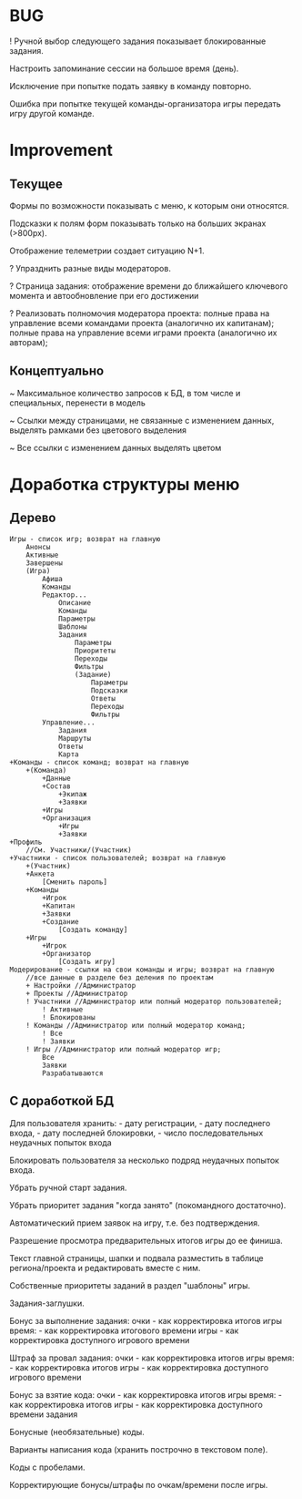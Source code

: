 # BUG

! Ручной выбор следующего задания показывает блокированные задания.

Настроить запоминание сессии на большое время (день).

Исключение при попытке подать заявку в команду повторно.

Ошибка при попытке текущей команды-организатора игры передать игру другой команде.

# Improvement

## Текущее

Формы по возможности показывать с меню, к которым они относятся.

Подсказки к полям форм показывать только на больших экранах (>800px).

Отображение телеметрии создает ситуацию N+1.

? Упразднить разные виды модераторов.

? Страница задания: отображение времени до ближайшего ключевого момента и автообновление при его достижении

? Реализовать полномочия модератора проекта:
    полные права на управление всеми командами проекта (аналогично их капитанам);
    полные права на управление всеми играми проекта (аналогично их авторам);

## Концептуально

~ Максимальное количество запросов к БД, в том числе и специальных, перенести в модель

~ Ссылки между страницами, не связанные с изменением данных, выделять рамками без цветового выделения

~ Все ссылки с изменением данных выделять цветом


# Доработка структуры меню

## Дерево
    Игры - список игр; возврат на главную
        Анонсы
        Активные
        Завершены
        (Игра)
            Афиша
            Команды
            Редактор...
                Описание
                Команды
                Параметры
                Шаблоны
                Задания
                    Параметры
                    Приоритеты
                    Переходы
                    Фильтры
                    (Задание)
                        Параметры
                        Подсказки
                        Ответы
                        Переходы
                        Фильтры
            Управление...
                Задания
                Маршруты
                Ответы
                Карта
    +Команды - список команд; возврат на главную
        +(Команда)
            +Данные
            +Состав
                +Экипаж
                +Заявки
            +Игры
            +Организация
                +Игры
                +Заявки
    +Профиль
        //См. Участники/(Участник)
    +Участники - список пользователей; возврат на главную
        +(Участник)
        +Анкета
            [Сменить пароль]
        +Команды
            +Игрок
            +Капитан
            +Заявки
            +Создание
                [Создать команду]
        +Игры
            +Игрок
            +Организатор
                [Создать игру]
    Модерирование - ссылки на свои команды и игры; возврат на главную
        //все данные в разделе без деления по проектам
        + Настройки //Администратор
        + Проекты //Администратор
        ! Участники //Администратор или полный модератор пользователей;
            ! Активные
            ! Блокированы
        ! Команды //Администратор или полный модератор команд;
            ! Все
            ! Заявки
        ! Игры //Администратор или полный модератор игр;
            Все
            Заявки
            Разрабатываются

## С доработкой БД

Для пользователя хранить:
    - дату регистрации,
    - дату последнего входа,
    - дату последней блокировки,
    - число последовательных неудачных попыток входа

Блокировать пользователя за несколько подряд неудачных попыток входа.

Убрать ручной старт задания.

Убрать приоритет задания "когда занято" (покомандного достаточно).

Автоматический прием заявок на игру, т.е. без подтверждения.

Разрешение просмотра предварительных итогов игры до ее финиша.

Текст главной страницы, шапки и подвала разместить в таблице региона/проекта и редактировать вместе с ним.

Собственные приоритеты заданий в раздел "шаблоны" игры.

Задания-заглушки.

Бонус за выполнение задания:
    очки - как корректировка итогов игры
    время:
        - как корректировка итогового времени игры
        - как корректировка доступного игрового времени

Штраф за провал задания:
    очки - как корректировка итогов игры
    время:
        - как корректировка итогов игры
        - как корректировка доступного игрового времени

Бонус за взятие кода:
    очки - как корректировка итогов игры
    время:
        - как корректировка итогов игры
        - как корректировка доступного времени задания

Бонусные (необязательные) коды.

Варианты написания кода (хранить построчно в текстовом поле).

Коды с пробелами.

Корректирующие бонусы/штрафы по очкам/времени после игры.